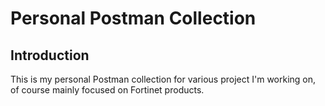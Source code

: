 # Personal Postman Collection

## Introduction

This is my personal Postman collection for various project I'm working on, of course mainly focused on Fortinet products.
